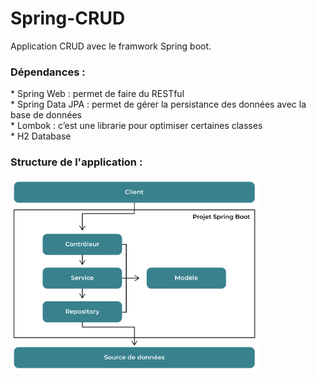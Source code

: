 # Spring-CRUD

Application CRUD avec le framwork Spring boot. 

<h3> Dépendances : </h3>
 * Spring Web : permet de faire du RESTful </br>
 * Spring Data JPA : permet de gérer la persistance des données avec la base de données </br>
 * Lombok : c’est une librarie pour optimiser certaines classes</br>
 * H2 Database</br>
 
 <h3> Structure de l'application : </h3>

<img src="https://github.com/Zaghdoudii/Spring-CRUD/blob/master/structure.png" width="400"> 
